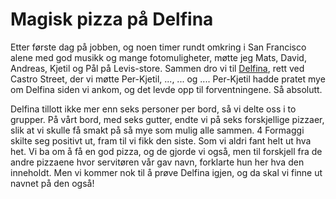 Magisk pizza på Delfina
=======================

Etter første dag på jobben, og noen timer rundt omkring i San Francisco alene med god musikk og mange fotomuligheter, møtte jeg Mats, David, Andreas, Kjetil og Pål på Levis-store. Sammen dro vi til [Delfina](http://www.delfinasf.com/), rett ved Castro Street, der vi møtte Per-Kjetil, ..., ... og .... Per-Kjetil hadde pratet mye om Delfina siden vi ankom, og det levde opp til forventningene. Så absolutt.

Delfina tillott ikke mer enn seks personer per bord, så vi delte oss i to grupper. På vårt bord, med seks gutter, endte vi på seks forskjellige pizzaer, slik at vi skulle få smakt på så mye som mulig alle sammen. 4 Formaggi skilte seg positivt ut, fram til vi fikk den siste. Som vi aldri fant helt ut hva het. Vi ba om å få en god pizza, og de gjorde vi også, men til forskjell fra de andre pizzaene hvor servitøren vår gav navn, forklarte hun her hva den inneholdt. Men vi kommer nok til å prøve Delfina igjen, og da skal vi finne ut navnet på den også!
